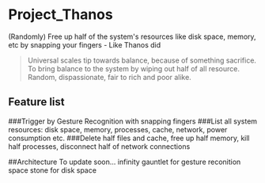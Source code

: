 # Project_Thanos
(Randomly) Free up half of the system's resources like disk space, memory, etc by snapping your fingers - Like Thanos did

> Universal scales tip towards balance, because of something sacrifice.
> To bring balance to the system by wiping out half of all resource.
> Random, dispassionate, fair to rich and poor alike.

## Feature list
###Trigger by Gesture Recognition with snapping fingers
###List all system resources: disk space, memory, processes, cache, network, power consumption etc.
###Delete half files and cache, free up half memory, kill half processes, disconnect half of network connections

##Architecture
To update soon...
infinity gauntlet for gesture reconition
space stone for disk space


